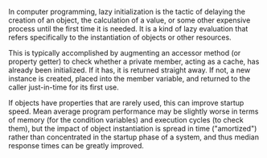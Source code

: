 In computer programming, lazy initialization is the tactic of delaying the creation of an object, the calculation of a value, or some other expensive process until the first time it is needed. It is a kind of lazy evaluation that refers specifically to the instantiation of objects or other resources.

This is typically accomplished by augmenting an accessor method (or property getter) to check whether a private member, acting as a cache, has already been initialized. If it has, it is returned straight away. If not, a new instance is created, placed into the member variable, and returned to the caller just-in-time for its first use.

If objects have properties that are rarely used, this can improve startup speed. Mean average program performance may be slightly worse in terms of memory (for the condition variables) and execution cycles (to check them), but the impact of object instantiation is spread in time ("amortized") rather than concentrated in the startup phase of a system, and thus median response times can be greatly improved.